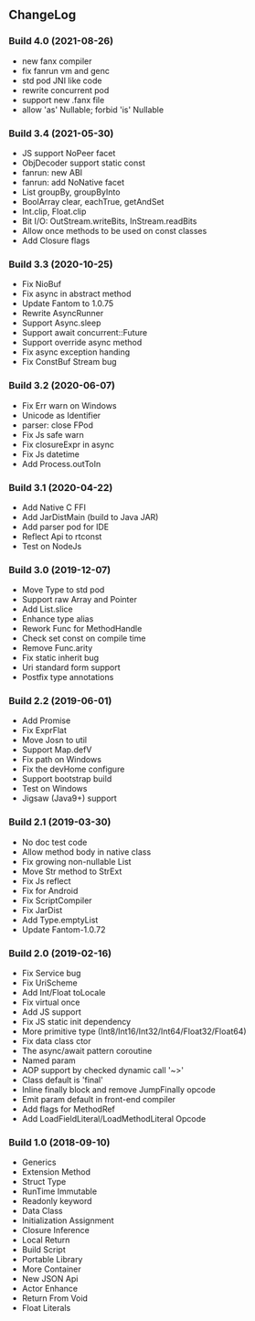 ## ChangeLog

### Build 4.0 (2021-08-26)
- new fanx compiler
- fix fanrun vm and genc
- std pod JNI like code
- rewrite concurrent pod
- support new .fanx file
- allow 'as' Nullable; forbid 'is' Nullable

### Build 3.4 (2021-05-30)
- JS support NoPeer facet
- ObjDecoder support static const
- fanrun: new ABI
- fanrun: add NoNative facet
- List groupBy, groupByInto
- BoolArray clear, eachTrue, getAndSet
- Int.clip, Float.clip
- Bit I/O: OutStream.writeBits, InStream.readBits
- Allow once methods to be used on const classes
- Add Closure flags

### Build 3.3 (2020-10-25)
- Fix NioBuf
- Fix async in abstract method
- Update Fantom to 1.0.75
- Rewrite AsyncRunner
- Support Async.sleep
- Support await concurrent::Future
- Support override async method
- Fix async exception handing
- Fix ConstBuf Stream bug

### Build 3.2 (2020-06-07)
- Fix Err warn on Windows
- Unicode as Identifier
- parser: close FPod
- Fix Js safe warn
- Fix closureExpr in async
- Fix Js datetime
- Add Process.outToIn

### Build 3.1 (2020-04-22)
- Add Native C FFI
- Add JarDistMain (build to Java JAR)
- Add parser pod for IDE
- Reflect Api to rtconst
- Test on NodeJs

### Build 3.0 (2019-12-07)
- Move Type to std pod
- Support raw Array and Pointer
- Add List.slice
- Enhance type alias
- Rework Func for MethodHandle
- Check set const on compile time
- Remove Func.arity
- Fix static inherit bug
- Uri standard form support
- Postfix type annotations

### Build 2.2 (2019-06-01)
- Add Promise
- Fix ExprFlat
- Move Josn to util
- Support Map.defV
- Fix path on Windows
- Fix the devHome configure
- Support bootstrap build
- Test on Windows
- Jigsaw (Java9+) support

### Build 2.1 (2019-03-30)
- No doc test code
- Allow method body in native class
- Fix growing non-nullable List
- Move Str method to StrExt
- Fix Js reflect
- Fix for Android
- Fix ScriptCompiler
- Fix JarDist
- Add Type.emptyList
- Update Fantom-1.0.72

### Build 2.0 (2019-02-16)
- Fix Service bug
- Fix UriScheme
- Add Int/Float toLocale
- Fix virtual once
- Add JS support
- Fix JS static init dependency
- More primitive type (Int8/Int16/Int32/Int64/Float32/Float64)
- Fix data class ctor
- The async/await pattern coroutine
- Named param
- AOP support by checked dynamic call '~>'
- Class default is 'final'
- Inline finally block and remove JumpFinally opcode
- Emit param default in front-end compiler
- Add flags for MethodRef
- Add LoadFieldLiteral/LoadMethodLiteral Opcode

### Build 1.0 (2018-09-10)
- Generics
- Extension Method
- Struct Type
- RunTime Immutable
- Readonly keyword
- Data Class
- Initialization Assignment
- Closure Inference
- Local Return
- Build Script
- Portable Library
- More Container
- New JSON Api
- Actor Enhance
- Return From Void
- Float Literals
